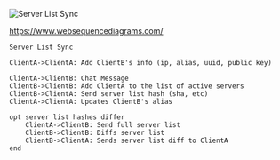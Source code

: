![Server List Sync](http://www.websequencediagrams.com/cgi-bin/cdraw?lz=U2VydmVyIExpc3QgU3luYwoKQ2xpZW50QS0-AAIHOiBBZGQgABAGQidzIGluZm8gKGlwLCBhbGlhcywgdXVpZCwgcHVibGljIGtleSkAMxFCOiBDaGF0IE1lc3NhZ2UAXAdCABQLAFkKQSB0byB0aGUgbGlzdCBvZiBhY3RpdmUgcwCBJAVzACwQQTogU2VuZAAYBwAvBmhhc2ggKHNoYSwgZXRjKQCBPxNVcGRhdGVzAIFLCwCBRwUKCm9wdAA6EWVzIGRpZmZlcgogICAAgR4IAIFQCwB7BWZ1bGwAeQwAIQsAgVwMRGlmZnMACCAAgU0HABsNAH4FIHRvAIIeCAplbmQK&s=default)

https://www.websequencediagrams.com/
```
Server List Sync

ClientA->ClientA: Add ClientB's info (ip, alias, uuid, public key)

ClientA->ClientB: Chat Message
ClientB->ClientB: Add ClientA to the list of active servers
ClientB->ClientA: Send server list hash (sha, etc)
ClientA->ClientA: Updates ClientB's alias

opt server list hashes differ
    ClientA->ClientB: Send full server list
    ClientB->ClientB: Diffs server list
    ClientB->ClientA: Sends server list diff to ClientA
end
```
